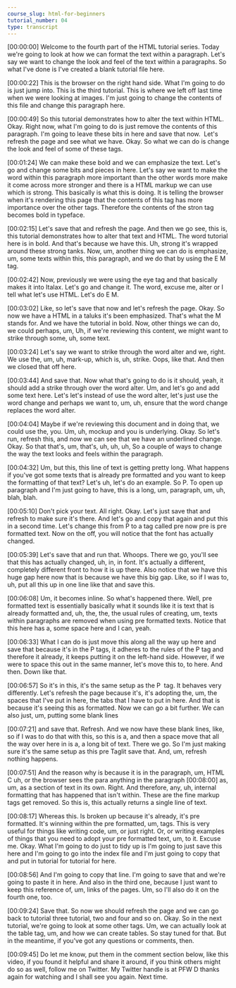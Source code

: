 ```yaml
---
course_slug: html-for-beginners
tutorial_number: 04
type: transcript
---
```

[00:00:00] Welcome to the fourth part of the HTML tutorial series. Today we're going to look at how we can format the text within a paragraph. Let's say we want to change the look and feel of the text within a paragraphs. So what I've done is I've created a blank tutorial file here.

[00:00:22] This is the browser on the right hand side. What I'm going to do is just jump into. This is the third tutorial. This is where we left off last time when we were looking at images. I'm just going to change the contents of this file and change this paragraph here.

[00:00:49] So this tutorial demonstrates how to alter the text within HTML. Okay. Right now, what I'm going to do is just remove the contents of this paragraph. I'm going to leave these bits in here and save that now.  Let's refresh the page and see what we have. Okay. So what we can do is change the look and feel of some of these tags.

[00:01:24] We can make these bold and we can emphasize the text. Let's go and change some bits and pieces in here. Let's say we want to make the word within this paragraph more important than the other words more make it come across more stronger and there is a HTML markup we can use which is strong. This basically is what this is doing. It is telling the browser when it's rendering this page that the contents of this tag has more importance over the other tags. Therefore the contents of the stron tag becomes bold in typeface.

[00:02:15] Let's save that and refresh the page. And then we go see, this is, this tutorial demonstrates how to alter that text and HTML. The word tutorial here is in bold. And that's because we have this. Uh, strong it's wrapped around these strong tanks. Now, um, another thing we can do is emphasize, um, some texts within this, this paragraph, and we do that by using the E M tag.

[00:02:42] Now, previously we were using the eye tag and that basically makes it into Italax. Let's go and change it. The word, excuse me, alter or I tell what let's use HTML. Let's do E M.

[00:03:02] Like, so let's save that now and let's refresh the page. Okay. So now we have a HTML in a taluks it's been emphasized. That's what the M stands for. And we have the tutorial in bold. Now, other things we can do, we could perhaps, um, Uh, if we're reviewing this content, we might want to strike through some, uh, some text.

[00:03:24] Let's say we want to strike through the word alter and we, right. We use the, um, uh, mark-up, which is, uh, strike. Oops, like that. And then we closed that off here.

[00:03:44] And save that. Now what that's going to do is it should, yeah, it should add a strike through over the word alter. Um, and let's go and add some text here. Let's let's instead of use the word alter, let's just use the word change and perhaps we want to, um, uh, ensure that the word change replaces the word alter.

[00:04:04] Maybe if we're reviewing this document and in doing that, we could use the, you. Um, uh, mockup and you is underlying. Okay. So let's run, refresh this, and now we can see that we have an underlined change. Okay. So that that's, um, that's, uh, uh, uh, So a couple of ways to change the way the text looks and feels within the paragraph.

[00:04:32] Um, but this, this line of text is getting pretty long. What happens if you've got some texts that is already pre formatted and you want to keep the formatting of that text? Let's uh, let's do an example. So P. To open up paragraph and I'm just going to have, this is a long, um, paragraph, um, uh, blah, blah.

[00:05:10] Don't pick your text. All right. Okay. Let's just save that and refresh to make sure it's there. And let's go and copy that again and put this in a second time. Let's change this from P to a tag called pre now pre is pre formatted text. Now on the off, you will notice that the font has actually changed.

[00:05:39] Let's save that and run that. Whoops. There we go, you'll see that this has actually changed, uh, in, in font. It's actually a different, completely different front to how it is up there. Also notice that we have this huge gap here now that is because we have this big gap. Like, so if I was to, uh, put all this up in one line like that and save this.

[00:06:08] Um, it becomes inline. So what's happened there. Well, pre formatted text is essentially basically what it sounds like it is text that is already formatted and, uh, the, the, the usual rules of creating, um, texts within paragraphs are removed when using pre formatted texts. Notice that this here has a, some space here and I can, yeah.

[00:06:33] What I can do is just move this along all the way up here and save that because it's in the P tags, it adheres to the rules of the P tag and therefore it already, it keeps putting it on the left-hand side. However, if we were to space this out in the same manner, let's move this to, to here. And then. Down like that.

[00:06:57] So it's in this, it's the same setup as the P  tag. It behaves very differently. Let's refresh the page because it's, it's adopting the, um, the spaces that I've put in here, the tabs that I have to put in here. And that is because it's seeing this as formatted. Now we can go a bit further. We can also just, um, putting some blank lines

[00:07:21] and save that. Refresh. And we now have these blank lines, like, so if I was to do that with this, so this is a, and then a space move that all the way over here in is a, a long bit of text. There we go. So I'm just making sure it's the same setup as this pre Taglit save that. And, um, refresh nothing happens.

[00:07:51] And the reason why is because it is in the paragraph, um, HTML C uh, or the browser sees the para anything in the paragraph [00:08:00] as, um, as a section of text in its own. Right. And therefore, any, uh, internal formatting that has happened that isn't within. These are the fine markup tags get removed. So this is, this actually returns a single line of text.

[00:08:17] Whereas this. Is broken up because it's already, it's pre formatted. It's winning within the pre formatted, um, tags. This is very useful for things like writing code, um, or just right. Or, or writing examples of things that you need to adopt your pre formatted text, um, to it. Excuse me. Okay. What I'm going to do just to tidy up is I'm going to just save this here and I'm going to go into the index file and I'm just going to copy that and put in tutorial for tutorial for here.

[00:08:56] And I'm going to copy that line. I'm going to save that and we're going to paste it in here. And also in the third one, because I just want to keep this reference of, um, links of the pages. Um, so I'll also do it on the fourth one, too.

[00:09:24] Save that. So now we should refresh the page and we can go back to tutorial three tutorial, two and four and so on. Okay. So in the next tutorial, we're going to look at some other tags. Um, we can actually look at the table tag, um, and how we can create tables. So stay tuned for that. But in the meantime, if you've got any questions or comments, then.

[00:09:45] Do let me know, put them in the comment section below, like this video, if you found it helpful and share it around, if you think others might do so as well, follow me on Twitter. My Twitter handle is at PFW D thanks again for watching and I shall see you again. Next time.
